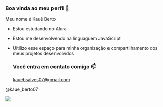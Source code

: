 ### Boa vinda ao meu perfil 🥇

Meu nome é Kauê Berto

- Estou estudando no Alura
- Estou me desenvolvendo na linguaguem JavaScript
- Ultilizo esse espaço para minha organização e compartilhamento dos meus projetos desenvolvidos

  ### Você entra em contato comigo 📫

  kauebsalves07@gmail.com

@kaue_berto07

![](https://tenor.com/bmQDz.gif)
